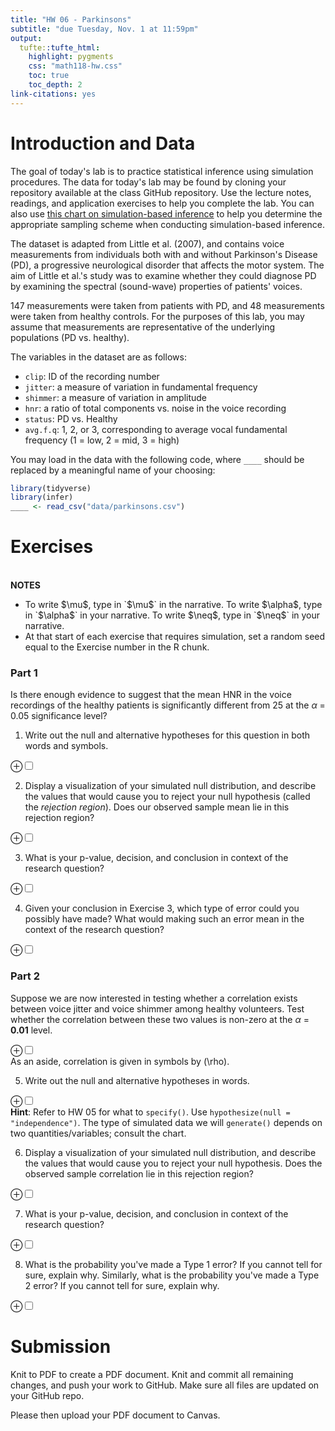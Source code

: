 ```yaml
---
title: "HW 06 - Parkinsons"
subtitle: "due Tuesday, Nov. 1 at 11:59pm"
output: 
  tufte::tufte_html:
    highlight: pygments
    css: "math118-hw.css"
    toc: true
    toc_depth: 2
link-citations: yes
---
```




# Introduction and Data

The goal of today's lab is to practice statistical inference using
simulation procedures. The data for today's lab may be found by cloning your repository available at the class GitHub repository. Use the lecture notes, readings, and application exercises to help you complete the lab. You can also use [this chart on simulation-based inference](img/06-parkinsons/sim-inference-chart.png) to help you determine the appropriate sampling scheme when conducting simulation-based inference.

The dataset is adapted from Little et al. (2007), and contains voice 
measurements from individuals both with and without Parkinson's Disease (PD), a progressive neurological disorder that affects the motor system. The aim of Little et al.'s study was to examine whether they could diagnose PD by examining the spectral (sound-wave) properties of patients' voices.

147 measurements were taken from patients with PD, and 48 measurements were
taken from healthy controls. For the purposes of this lab, you may assume that measurements are representative of the underlying populations (PD vs. healthy).

The variables in the dataset are as follows:

- `clip`: ID of the recording number
- `jitter`: a measure of variation in fundamental frequency
- `shimmer`: a measure of variation in amplitude
- `hnr`: a ratio of total components vs. noise in the voice recording
- `status`: PD vs. Healthy
- `avg.f.q`: 1, 2, or 3, corresponding to average vocal fundamental frequency 
(1 = low, 2 = mid, 3 = high)

You may load in the data with the following code, where `____` should be
replaced by a meaningful name of your choosing:


```r
library(tidyverse)
library(infer)
____ <- read_csv("data/parkinsons.csv")
```

# Exercises

<br> 

<div class = "commit">
<b>NOTES</b>
<ul>
  <li>To write $\mu$, type in `$\mu$` in the narrative. To write $\alpha$, type in `$\alpha$` in your narrative. To write $\neq$, type in `$\neq$` in your narrative.</li>
  <li>At that start of each exercise that requires simulation, set a random seed equal to the Exercise number in the R chunk.</li>
</ul>
</div>


### Part 1 

Is there enough evidence to suggest that the mean HNR in the voice recordings of the healthy patients is significantly different from 25 at the $\alpha$ = 0.05 significance level? 

1. Write out the null and alternative hypotheses for this question in both
words and symbols. 

<label for="tufte-mn-" class="margin-toggle">&#8853;</label><input type="checkbox" id="tufte-mn-" class="margin-toggle"><span class="marginnote"></span>

2. Display a visualization of your simulated null distribution, and describe the values that would cause you to reject your null hypothesis (called the *rejection region*). Does our observed sample mean lie in this rejection region?

<label for="tufte-mn-" class="margin-toggle">&#8853;</label><input type="checkbox" id="tufte-mn-" class="margin-toggle"><span class="marginnote"></span>

3. What is your p-value, decision, and conclusion in context of the
research question?

<label for="tufte-mn-" class="margin-toggle">&#8853;</label><input type="checkbox" id="tufte-mn-" class="margin-toggle"><span class="marginnote"></span>

4. Given your conclusion in Exercise 3, which type of error could you possibly have made? What would making such an error mean in the context of the research question?

<label for="tufte-mn-" class="margin-toggle">&#8853;</label><input type="checkbox" id="tufte-mn-" class="margin-toggle"><span class="marginnote"></span>


<!-- ### Part 2 -->

<!-- Researchers suspect that patients with PD are less able to control their vocal muscles, and thus may have a different HNR (tonal component to noise ratio)  compared to healthy volunteers. Thus, they are interested in whether the mean HNR in voice recordings among patients with PD is statistically significantly different from 24.7 at the 0.05 significance level.  -->


<!-- 5. Write out the null and alternative hypotheses for this question in both -->
<!-- words and symbols.  -->

<!-- ```{marginfigure} -->
<!-- ``` -->

<!-- 6. Display a visualization of your simulated null distribution, and describe the values that fall into the rejection region. Does our observed sample mean lie in this rejection region? -->

<!-- ```{marginfigure} -->
<!-- ``` -->

<!-- 7. What is your p-value, decision, and conclusion in context of the -->
<!-- research question? -->

<!-- ```{marginfigure} -->
<!-- ``` -->

<!-- 8. Given your conclusion in Exercise 6, which type of error could you possibly have made? What would making such an error mean in the context of the research question? -->

<!-- ```{marginfigure} -->
<!-- ``` -->

### Part 2

Suppose we are now interested in testing whether a correlation exists between voice jitter and voice shimmer among healthy volunteers. Test whether the correlation between these two values is non-zero at the $\alpha$  = **0.01** level. 

<label for="tufte-mn-" class="margin-toggle">&#8853;</label><input type="checkbox" id="tufte-mn-" class="margin-toggle"><span class="marginnote"><span style="display: block;">As an aside, correlation is given in symbols by <span
class="math inline">\(\rho\)</span>.</span></span>

5. Write out the null and alternative hypotheses in words. 

<label for="tufte-mn-" class="margin-toggle">&#8853;</label><input type="checkbox" id="tufte-mn-" class="margin-toggle"><span class="marginnote"><span style="display: block;"><strong>Hint</strong>: Refer to HW 05 for what to
<code>specify()</code>. Use
<code>hypothesize(null = "independence")</code>. The type of simulated
data we will <code>generate()</code> depends on two
quantities/variables; consult the chart.</span></span>

6. Display a visualization of your simulated null distribution, and describe the values that would cause you to reject your null hypothesis. Does the observed sample correlation lie in this rejection region?

<label for="tufte-mn-" class="margin-toggle">&#8853;</label><input type="checkbox" id="tufte-mn-" class="margin-toggle"><span class="marginnote"></span>

7. What is your p-value, decision, and conclusion in context of the
research question?

<label for="tufte-mn-" class="margin-toggle">&#8853;</label><input type="checkbox" id="tufte-mn-" class="margin-toggle"><span class="marginnote"></span>

8. What is the probability you've made a Type 1 error? If you cannot tell for sure, explain why. Similarly, what is the probability you've made a Type 2 error? If you cannot tell for sure, explain why.

<label for="tufte-mn-" class="margin-toggle">&#8853;</label><input type="checkbox" id="tufte-mn-" class="margin-toggle"><span class="marginnote"></span>

# Submission

Knit to PDF to create a PDF document. Knit and commit all remaining changes, and push your work to GitHub. Make sure all files are updated on your GitHub repo.

Please then upload your PDF document to Canvas.
